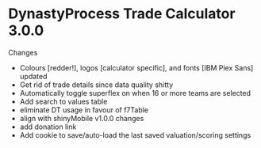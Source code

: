 # DynastyProcess Trade Calculator 3.0.0

Changes

-   Colours [redder!], logos [calculator specific], and fonts [IBM Plex Sans] updated
-   Get rid of trade details since data quality shitty
-   Automatically toggle superflex on when 16 or more teams are selected
-   Add search to values table
-   eliminate DT usage in favour of f7Table
-   align with shinyMobile v1.0.0 changes
-   add donation link
-   Add cookie to save/auto-load the last saved valuation/scoring settings
